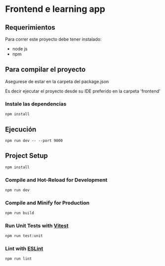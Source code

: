 # Frontend e learning app

## Requerimientos

Para correr este proyecto debe tener instalado:

- node js
- npm

## Para compilar el proyecto

Asegurese de estar en la carpeta del package.json

Es decir ejecutar el proyecto desde su IDE preferido en la carpeta 'frontend'

### Instale las dependencias

```
npm install
```

## Ejecución

```
npm run dev -- --port 9000
```

## Project Setup

```sh
npm install
```

### Compile and Hot-Reload for Development

```sh
npm run dev
```

### Compile and Minify for Production

```sh
npm run build
```

### Run Unit Tests with [Vitest](https://vitest.dev/)

```sh
npm run test:unit
```

### Lint with [ESLint](https://eslint.org/)

```sh
npm run lint
```
